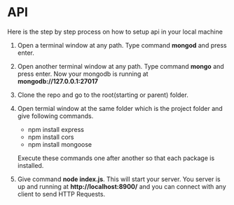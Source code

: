 # API

Here is the step by step process on how to setup api in your local machine

1. Open a terminal window at any path. Type command **mongod** and press enter.
2. Open another terminal window at any path. Type command **mongo** and press enter. Now your mongodb is running at **mongodb://127.0.0.1:27017**

3. Clone the repo and go to the root(starting or parent) folder.

4. Open termial window at the same folder which is the project folder and give following commands.
   * npm install express
   * npm install cors
   * npm install mongoose

   Execute these commands one after another so that each package is installed.

5. Give command **node index.js**. This will start your server. You server is up and running at **http://localhost:8900/** and you can connect with any client to send HTTP Requests.
